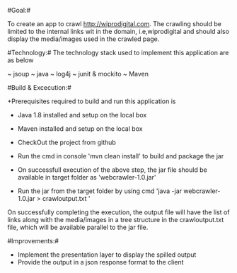 #Goal:#

To create an app to crawl http://wiprodigital.com. The crawling should be limited to the internal links wit in the domain, i.e,wiprodigital and should also display the media/images used in the crawled page.

#Technology:#
The technology stack used to implement this application are as below

~ jsoup
~ java
~ log4j
~ junit & mockito
~ Maven

#Build & Excecution:#

+Prerequisites required to build and run this application is
- Java 1.8 installed and setup on the local box
- Maven installed and setup on the local box

- CheckOut the project from github
- Run the cmd in console 'mvn clean install' to build and package the jar
- On successfull execution of the above step, the jar file should be available in target folder as 'webcrawler-1.0.jar'
- Run the jar from the target folder by using cmd 'java -jar webcrawler-1.0.jar > crawloutput.txt '

On successfully completing the execution, the output file will have the list of links along with the media/images in a tree structure in the crawloutput.txt file, which will be available parallel to the jar file.

#Improvements:#

- Implement the presentation layer to display the spilled output
- Provide the output in a json response format to the client



